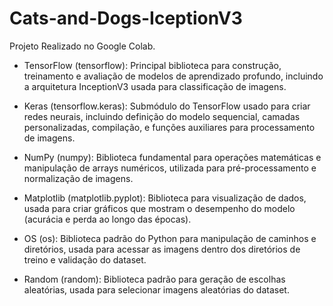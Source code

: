 # Cats-and-Dogs-IceptionV3
Projeto Realizado no Google Colab.

- TensorFlow (tensorflow): Principal biblioteca para construção, treinamento e avaliação de modelos de aprendizado profundo, incluindo a arquitetura InceptionV3 usada para classificação de imagens.

- Keras (tensorflow.keras): Submódulo do TensorFlow usado para criar redes neurais, incluindo definição do modelo sequencial, camadas personalizadas, compilação, e funções auxiliares para processamento de imagens.

- NumPy (numpy): Biblioteca fundamental para operações matemáticas e manipulação de arrays numéricos, utilizada para pré-processamento e normalização de imagens.

- Matplotlib (matplotlib.pyplot): Biblioteca para visualização de dados, usada para criar gráficos que mostram o desempenho do modelo (acurácia e perda ao longo das épocas).

- OS (os): Biblioteca padrão do Python para manipulação de caminhos e diretórios, usada para acessar as imagens dentro dos diretórios de treino e validação do dataset.

- Random (random): Biblioteca padrão para geração de escolhas aleatórias, usada para selecionar imagens aleatórias do dataset.

